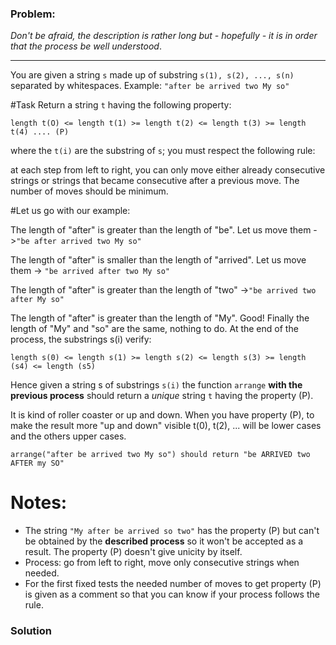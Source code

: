 ### Problem:
<p><em>Don&apos;t be afraid, the description is rather long but - hopefully - it is in order that the process be well understood</em>.</p>
<hr>
<p>You are given a string <code>s</code> made up of substring <code>s(1), s(2), ..., s(n)</code> separated by whitespaces.
Example:
<code>&quot;after be arrived two My so&quot;</code></p>
<p>#Task
Return a string <code>t</code> having the following property:</p>
<p><code>length t(O) &lt;= length t(1) &gt;= length t(2) &lt;= length t(3) &gt;= length t(4) .... (P)</code></p>
<p>where the <code>t(i)</code> are the substring of <code>s</code>;
you must respect the following rule:</p>
<p>at each step from left to right, you can only move either already consecutive strings 
or strings that became consecutive after a previous move. The number of moves should be minimum.</p>
<p>#Let us go with our example:</p>
<p>The length of &quot;after&quot; is greater than the length of &quot;be&quot;. Let us move them -&gt;<code>&quot;be after arrived two My so&quot;</code> </p>
<p>The length of &quot;after&quot; is smaller than the length of &quot;arrived&quot;. Let us move them -&gt; <code>&quot;be arrived after two My so&quot;</code></p>
<p>The length of &quot;after&quot; is greater than the length of &quot;two&quot; -&gt;<code>&quot;be arrived two after My so&quot;</code></p>
<p>The length of &quot;after&quot; is greater than the length of &quot;My&quot;. Good!
Finally the length of &quot;My&quot; and &quot;so&quot; are the same, nothing to do.
At the end of the process, the substrings s(i) verify:</p>
<p><code>length s(0) &lt;= length s(1) &gt;= length s(2) &lt;= length s(3) &gt;= length (s4) &lt;= length (s5)</code></p>
<p>Hence given a string s of substrings <code>s(i)</code> the function <code>arrange</code> <strong>with the previous process</strong>
should return a <em>unique</em> string <code>t</code> having the property (P).</p>
<p>It is kind of roller coaster or up and down.
When you have property (P), to make the result more &quot;up and down&quot; visible t(0), t(2), ... 
will be lower cases and the others upper cases.</p>
<pre><code>arrange(&quot;after be arrived two My so&quot;) should return &quot;be ARRIVED two AFTER my SO&quot;</code></pre><h1 id="notes">Notes:</h1>
<ul>
<li>The string <code>&quot;My after be arrived so two&quot;</code> has the property (P) but can&apos;t be obtained by
the <strong>described process</strong> so it won&apos;t be accepted as a result. The property (P) 
doesn&apos;t give unicity by itself.</li>
<li>Process: go from left to right, move only consecutive strings when needed.</li>
<li>For the first fixed tests the needed number of moves to get property (P) 
is given as a comment so that you can know if your process follows the rule.</li>
</ul>

### Solution